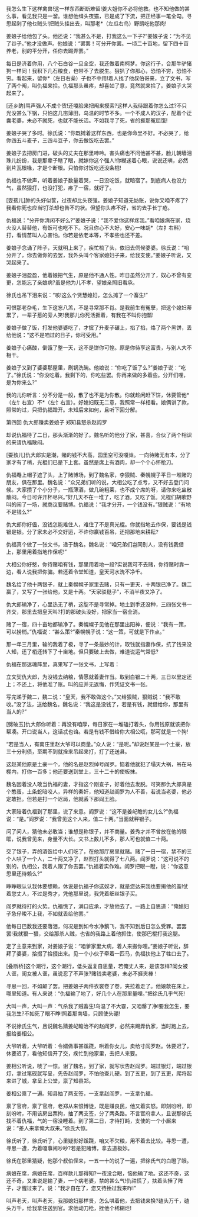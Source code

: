 <!-- { "loadSidebar": true } -->
我怎么生下这样禽兽!这一样东西断断难留!姜大姐你不必将他救。也不知他做的甚么事，看见我只是一溜。谁想他缉头夜猫，已是成了下流，把正经事一笔全勾。寻思起剁了他乜贼头!把贼头挂出去，叫那老*（左瓜右鸟）野鹊吃他那肉!

姜娘子给他包了头。他还说：“我甚么不是，打我这么一下子?”姜娘子说：“为不见了谷子。”他才没做声。他娘说：“罢罢！可分开你罢。一顷二十亩地，留下四十亩养老，别的平分开，任你去踢弄罢。”

每日是济着你用，八个石白谷一旦全空，我还做着南柯梦。你这行子，合那牛驴猪狗一样同！我积下几石粮食，也带不了去脱生。狠扒了你那心，恐怕不穷，恐怕不穷。看起来，留你*（左日右喿）子也不中用!着人找了他叔伯哥来，立了文书，写了两个阄，叫仇福来拾。仇福那头虽疼，却喜如了意，竟然就来拾了。姜娘子大哭起来了。

[还乡韵]骂声强人不成个货!还嗄脸来把阄来摸索?这样人我待跟着你怎么过?不只光没甚么下锅，只怕这几亩薄田，乌温的时节不多。一个不成人的汉子，配着个迂囊老婆，未必不就死，也就不能长活。不如我寻了死，省的捱那冤屈饿!

姜娘子哭了多时。徐氏说：“你既摊着这样东西，也是你命里不好。不必哭了，给你四五斗麦子，三四斗豆子，你去做饭吃去罢。”

姜娘子去把房门进，破头的丈夫在那里呻吟。害头痛也不问他甚不甚，脸儿朝墙泪珠儿纷纷，我是那辈子瞎了眼，就嫁你这个强人!你糊迷着心眼，说说还嗔，必然到片瓦根椽，才是个断根。只怕你讨饭吃还没条棍!

仇福也不做声，听着姜娘子数量着哭，一日没吃饭，就暗宿了。到底病人也没力气，虽然狠打，也没打犯，疼了一宿，就好了。

[耍孩儿]肿的头好似筐，过夜却比头夜强。姜娘子知道无妨账，说你又咱不疼了?我看你死也应当!打杀却也告不的状。但望你头疼不好，省的去手长丁疮。

仇福说：“分开你清闲不好么?”姜娘子说：“我不爱你这样疼我。”看咱娘病在家，烧火没人替替他，有饭可也吃不下。况且你心不大好，安心一味胡*（左扌右料）打，看情苗叫人心害怕。你若是依老本等，不孝些也还不差。

姜娘子念诵了阵子，天就明上来了，疾忙梳了头，依旧去伺候婆婆。徐氏说：“咱分开了，你去做你的去罢，我外头叫个客家媳妇子来，给我支使。”姜娘子听说，又哭起来了。

姜娘子泪盈盈，他着娘把气生，原是他不通人性。昨日虽然分开了，奴心不曾有变更，怎能忘了亲娘病?虽是他为儿不孝，望娘亲照旧看承。

徐氏也吊下泪来说：“咳!这么个贤慧媳妇，怎么摊了一个畜生!”

可恨那老杂毛，生下这忘八羔，不是寻常那不肖。是我前生有冤孽，把这个媳妇蒂累了，一辈子惹的旁人笑!我那儿你死活捱着，有我在不叫你抱瓢!

姜娘子做了饭，打发他婆婆吃了，才搲了升麦子碾上，掐了掐，烙了两个黑饼，丢给他说：“这不是咱过的日子，你可受用。”

姜娘子心痛酸，倒饿了整一天，这不是饼你可惶。原是你待享这富贵，与别人大不相干。

姜娘子又到了婆婆那屋里，刷锅洗碗。他娘说：“你吃了饭了么?”姜娘子说：“吃了。”徐氏说：“你没吃着。我剩下的，你吃些罢。你再来做的多着些。分开们哩，是为你来么?”

我的儿你听言：分不分是一般，散了也不是为你散。你就趁闲赶下饼，休要管他*（左饣右宣）不*（左饣右宣）。好媳妇既无二意，我照常一样相看。娘俩讲了款，照常的过，只把仇福蹬开。未知后来如何，且听下回分解。

第四回  仇大郎赚卖姜娘子  郑知县怒杀赵阎罗

却说仇福待了二日，那头渐渐的好了。魏名听的他分了家，甚喜，合伙了两个相识的来请仇福散闷。

[耍孩儿]仇大郎实是潮，赌的钱不大高，园里空可没嗄粜。一向待赌无有本，分了家才有了梢，光棍们已是下上套。虽然是席上有酒肉，却一个个心怀枪刀。

仇福罨上帽子遮了头，上了赌博场，到了魏名家，李狠贼、秦幌幌子平日一堆赌的朋友，俱在那里。魏名说：“众兄弟们听的说，大相公吃了点亏，又不好去登门问候。大家攒了个小分子，一瓶薄酒，做几碗粗莱，也不成个席的呀，请你来吃盅散散闷。今日可许开杯尽兴。”好几天不在一堆了，吃了酒，又吃了饭。光棍们胡歌野叫的闹了一场，就商议要赌博。仇福说：“我才分开，一个钱没有。”狠贼说：“有地不是钱么?”

仇大郎你好偘，没钱怎能难住人，难住了不是真光棍。你就指地去作保，要钱是钱银是银。分了家未必不交好运，不许你赢钱百吊，还把那地来耕耘?

仇福真个做了一张文书，递于魏名。魏名说：“咱兄弟们岂同别人，没有钱我借上，那里用着指地作保呢!”

大相公你好憨，你待赌咱有钱，那里用着地一段?实说我可不去赌，你待赌时靠一边，看人说我把你骗。若还着令堂知道，皇天河水洗不净千。

魏名给了他十两银子，就上秦幌幌子家里去赌，只有一更天，十两银已净了。魏二赢了，又写了一张给他，又是十两。“天家驳麸子”，不消半夜又净了。

仇大郎输净了，心里热无了梢，这腚不是寻常掉。地土到手还没种，三四张文书一齐交，那里去把皇天叫?打的那破头没好，把家当一宿全消。

赌了一宿，四十亩地都输净了。秦幌幌子见他在那里出阳神，便说：“我有一策，可以捞梢。”仇福说：“甚么策?”秦幌幌子说：“这一策，可就是下作点。”

那一年三月里，输的我着了极，寻了一条最妙的计，取钱就指妻作保，抗了钱来没人知，还了梢还转下了十亩地。但只要破上去做，难道说运气常低?

仇福在那迷魂阵里，真果写了一张文书，上写着：

立文契仇大郎，为没钱去纳粮，情愿就着妻作当。取到白银二十两，三日以里定还上；不还上，将他准了账。叫的应并无返悔，作凭证文书一张。

写完递于魏二，魏二说：“皇天，我不敢做这个。”又给狠贼，狠贼说：“我不敢收。”没了法，送给魏名。魏名说：“我这是没钱了，若是有钱，就借给你，那里有当人的?”

[劈破玉]仇大郎你听着：再没有咱厚，每日家在一堆磕打着头，你用钱原就该把你帮凑。开口说当人，这话忒也诌。若是有钱不借给你大相公咓，那可就是一个狗!

“若是当人，有南庄里赵大爷可以商量。”众人说：“是呢。”却说赵某是一个土豪，放三十分利债，至期不到就拴来吊起来打，打了还送县。

这赵某他原是土豪一个，他的名是赵烈绰号阎罗。恼着他就犯了塌天大祸，吊在马棚内，打你一百多；他还要送到堂上，三十二十的使板抹。

魏名因着没人敢当仇福的妻，才指这个刚查子，好着他去发脱。可笑那仇大郎真是个憨蛋，土条蛇暗咬人，异样的秦奸，他知道赵阎罗为人不善，若说当老婆，他必定敢担。但若是打一个迟局，他就丢下那阎王脸。

大家陪着仇福到了那里，说了来意。阎罗说：“这不是姜屺瞻的女儿么?”仇福说：“是。”阎罗说：“我曾见这个人来，值二十两。”当面就秤银子。

问了问人，猜他未必敢当；谁想是称银子，并不商量。姜秀才并不曾放在他的眼眶，说我曾见来，身量不大长。文书上数儿不多，那人可也就值二十两。

交了银子，弄的酒饭给中人们吃了，在他那厅房里就赌。赌了一日一宿，禁不的三个人哄了一个人，二十两又净了，赵烈打头就得了七八两。阎罗说：“这可说不的别的，仇相公，我着人跟了你去罢。”仇福着实作难。阎罗把眼一瞪，说：“你这意思里还待赖么?”

睁睁眼认认我休要想赖，休说是仇福子你这奴才，就是您达来我也要揭他的盖!仗着您丈人，不过是秀才，凭他那里说，我凭着细丝银子买。

阎罗就待打的火势。仇福慌了，满口应承，才放他去了。一路上自思道：“俺媳妇子急仔睃不上我，不如就丢给他罢。”

他每日巴数我还要落泪，何况是到如今水净鹅飞，我不知到后日怎么受罪。罢罢罢!我就狠一狠，交给那杀人贼，也省的我路上着他抓住，使那巴棍打我这腿。

定了主意来到家，对姜娘子说：“咱爹家里大病，着人来搬你哩。”姜娘子听说，辞拜了婆婆，拾掇了拾掇出来。见一个小伙子牵着一匹马，仇福扶他上了牲口去了。

[叠断桥]这个潮行，这个潮行，低头返复自思量，若俺丈人来，是该怎样?闺女被人诓，闺女被人诓，虽说忍了不声张?赌钱卖老婆，未必不捱夹棒！

寻思一回，不如颠了罢。把姜娘子两件衣裳卷了卷，夹拉着走了。他娘欹在床上，哪里知道。有人来说：“仇福输了地了，好几个人在那里量哩。”把徐氏几乎气死!

大叫一声，大叫一声：气杀我了贼畜生!乌温了不大霎，又咱罄了净!要我怎生，要我怎生?不如死了眼不睁!照着那南墙，只顾使头硼!

不说徐氏生气，且说魏名猜姜屺瞻治不的赵阎罗，必然来踢弄仇家，当时跑上去，报给姜相公。

大爷听着，大爷听着：令婿做事甚蹊跷，哄着你女儿，卖给寸阎罗赵。休要迟了，休要迟了，看他知信开了交，疾忙到他家里，去把人来要。

姜相公听说，唬了一惊。谢了魏名，到了家，就写状告赵阎罗。端过银灯，端过银灯，拿过笔砚就写呈，先告赵阎罗，不怕他查儿硬。到了五更，到了五更，爬将起来进了城，拿呈上公堂，禀了知县郑。

姜相公禀了一遍。知县抽了两支签，一支拿赵阎罗，一支拿仇福。

禀了官府，禀了官府，老郑从来恨博徒，既是赚良民，他又着实怒。即刻吩咐，即刻吩咐，不用该房出票拘，抽了两支签，分了两条路。不言官府拿人，且说那徐氏找不着仇福，气的一宿没睡着。到了第二日，才待打盹，支使的一个小厮来说：“差人来拿俺大叔来。”徐氏大惊。

徐氏听了，徐氏听了，心里疑影好蹊跷，咱又不欠粮，用不着去比较。寻思一遭，寻思一遭，为着嗄事闹吵吵?若是犯赌博，拿去道极妙。

徐氏在那里猜疑，他那个叔伯侄来，一五一十的说了一遍，把徐氏气的白瞪了眼。

病娘在席，病娘在席，百样款儿那得知?一夜没合眼，恼他输了地。这还不奇，这还不奇，又来说是输了妻，一个病老婆，禁的甚么气!仇祜慌了，扶着头捶了阵子，才醒过来了。说：“我才自在了，您又待捶过我来咋!”

叫声老天，叫声老天，我那媳妇那样贤，怎么哄着他，去把钱来换?磕头万千，磕头万千，给我拿住送到官。求他动刀枪，挫他个稀糊烂!

